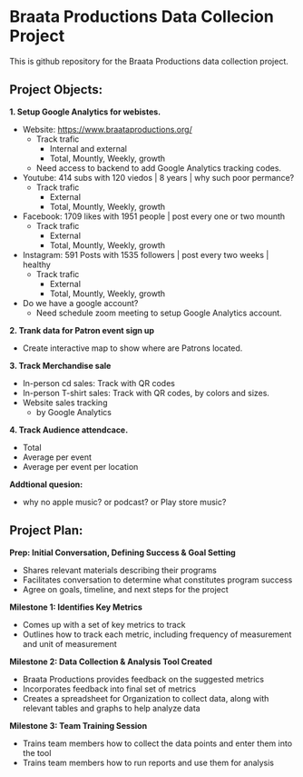 # Braata Productions Data Collecion Project
This is github repository for the Braata Productions data collection project.

## Project Objects:

**1. Setup Google Analytics  for webistes.**
* Website: https://www.braataproductions.org/
    * Track trafic
       * Internal and external
       * Total, Mountly, Weekly, growth
    * Need access to backend to add Google Analytics tracking codes.
* Youtube: 414 subs with 120 viedos | 8 years | why such poor permance?
    * Track trafic
       * External
       * Total, Mountly, Weekly, growth
* Facebook: 1709 likes with 1951 people | post every one or two mounth 
    * Track trafic
       * External
       * Total, Mountly, Weekly, growth
* Instagram: 591 Posts with 1535 followers | post every two weeks | healthy
    * Track trafic
       * External
       * Total, Mountly, Weekly, growth
* Do we have a google account? 
   * Need schedule zoom meeting to setup Google Analytics account.

**2. Trank data for Patron event sign up**
* Create interactive map to show where are Patrons located.

**3. Track Merchandise sale**
* In-person cd sales: Track with QR codes
* In-person T-shirt sales: Track with QR codes, by colors and sizes.
* Website sales tracking
   * by Google Analytics
  

**4. Track Audience attendcace.**
* Total 
* Average per event
* Average per event per location

**Addtional quesion:**
* why no apple music? or podcast? or Play store music?


## Project Plan:

**Prep: Initial Conversation, Defining Success & Goal Setting**
* Shares relevant materials describing their programs
* Facilitates conversation to determine what constitutes program success
* Agree on goals, timeline, and next steps for the project

**Milestone 1: Identifies Key Metrics**
* Comes up with a set of key metrics to track
* Outlines how to track each metric, including frequency of measurement and unit of measurement

**Milestone 2: Data Collection & Analysis Tool Created**
* Braata Productions provides feedback on the suggested metrics
* Incorporates feedback into final set of metrics
* Creates a spreadsheet for Organization to collect data, along with relevant tables and graphs to help analyze data

**Milestone 3: Team Training Session**
* Trains team members how to collect the data points and enter them into the tool
* Trains team members how to run reports and use them for analysis
